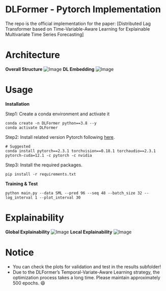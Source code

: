 # DLFormer - Pytorch Implementation
The repo is the official implementation for the paper: [Distributed Lag Transformer based on Time-Variable-Aware Learning for Explainable Multivariate Time Series Forecasting]

# Architecture
**Overall Structure**
![Image](https://github.com/user-attachments/assets/2a8c5705-d833-4cb2-871a-9749450af9e2)
**DL Embedding**
![Image](https://github.com/user-attachments/assets/813a3b69-cac5-42c1-bf7f-1b062f71efce)

# Usage
**Installation**

Step1: Create a conda environment and activate it
```
conda create -n DLFormer python==3.8 --y
conda activate DLFormer
```
Step2: Install related version Pytorch following [here](https://pytorch.org/get-started/previous-versions/).
```
# Suggested
conda install pytorch==2.3.1 torchvision==0.18.1 torchaudio==2.3.1 pytorch-cuda=12.1 -c pytorch -c nvidia
```
Step3: Install the required packages.
```
pip install -r requirements.txt
```

**Training & Test**
```
python main.py --data SML --pred 96 --seq 48 --batch_size 32 --log_interval 1 --plot_interval 30
```

# Explainability

**Global Explainability**
![Image](https://github.com/user-attachments/assets/85816788-4de0-4de6-85c2-c3dd2526b51a)
**Local Explainability**
![Image](https://github.com/user-attachments/assets/b7365dbb-21a3-4fb0-b615-8caaaf3fbaff)

# Notice

- You can check the plots for validation and test in the results subfolder!
- Due to the DLFormer’s Temporal-Variate-Aware Learning strategy, the optimization process takes a long time. Please maintain approximately 500 epochs. :smile:
